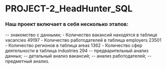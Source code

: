 # PROJECT-2_HeadHunter_SQL
### Наш проект включает в себя несколько этапов:
-- знакомство с данными;
    - Количество вакансий находятся в таблице vacancies  49197
    - Количество работодателей в таблица employers  23501
    - Количество регионов в таблица areas  1362
    - Количество сфер деятельности в таблица industries 294
-- предварительный анализ данных;
-- детальный анализ вакансий;
-- анализ работодателей;
--предметный анализ.
